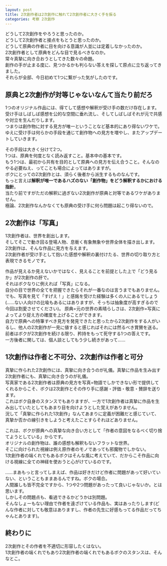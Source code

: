 ```yaml
---
layout: post
title: 2次創作者は2次創作に触れて2次創作者に大きく手を振る
categories: 考察 2次創作
---
```


どうして2次創作をやろうと思ったのか。  
どうして2次創作者と接点をもとうと思ったのか。  
どうして原典の作者に目を向ける意識が人並には定着しなかったのか。  
2次創作者として原典をどんな目で見るべきなのか。  
常々真摯に向き合おうとしてきた数々の命題。  
創作の手が止まる度に、見つかるかも判らない答えを探して原点に立ち返ってきました。  
それらが全部、今日初めて1つに繋がった気がしたのです。

## 原典と2次創作が対等じゃないなんて当たり前だろ

1つのオリジナル作品には、得てして感想や解釈が受け手の数だけ存在します。  
受け手はしばしば感想を公的な空間に垂れ流し、そしてしばしばそれが元で共感や対立を生んだりします。  
つまりは創作物に対する見方が唯一ということなど基本的にあり得ないワケで。  
ゆえに受け手は何らかの手段を通じて創作物への見方を増やし、またアップデートしていきます。

その手段は大きく分けて2つ。  
1つは、原典を何度となく読み返すこと。基本中の基本です。  
もう1つは、最初から共有を目的として原典への見方を伝え合うこと。そんなのやる必要ねえ、ってことも場合によってはありますが。  
ボクにとっての2次創作とは、須らく後者から派生するものなんです。  
もっと言えば**解釈が唯一であるハズのない「創作物」をどう解釈するかにおける指針**。  
当たり前ですがただの解釈に過ぎない2次創作が原典と対等であるワケがありません。  
極論、2次創作なんかなくても原典の受け手に何ら問題は起こり得ないので。  

## 2次創作は「写真」

1次創作者は、世界を創出します。  
そしてそこで動き回る登場人物、息衝く有象無象や世界全体を描き出します。  
2次創作は、そんな作品に見方を与えます。  
2次創作者が受け手として抱いた感想や解釈の裏付けたる、世界の切り取り方と表現できるモノです。

作品が見えるか見えないかではなく、見えることを前提とした上で「どう見るか」が2次創作の肝で。  
それはボクなりに例えれば「写真」になる。  
自分の目で世界の全てを把握できたらそれが一番なのは言うまでもありません。  
でも、写真を見て「すげえ！」と感銘を受けた経験は多くの人にあるでしょう(……ない人向けの比喩もあるにはありますが、そっちは抽象度が高すぎるので今回は割愛させてください)。
原典=元の世界の素晴らしさは、2次創作=写真によってより捉え方の確度を上げることができます。  
自力で原典への特筆すべき見方を発見できたと思ったから2次創作をする人がいるし、他人の2次創作が一見に値すると感じればそれには然るべき賞賛を送る。  
前者はボクが2次創作を続ける限り、矜持をもって死守する1つの答えです。  
一方後者に関しては、個人談としてもう少し続きがあって……

## 1次創作は作者と不可分、2次創作は作者と可分

真摯に作られた2次創作には、真摯に向き合うのが礼儀。真摯に作品を生み出す2次創作者にも、真摯に向き合うのが礼儀。  
写真家である2次創作者は原典の見方を写真=物語でしかできない形で提供してくれるからこそ、ボクは2次創作とその作り手に感謝・評価・敬意・賛辞を送ります。  
これはボク自身のスタンスでもありますが、一方で1次創作者は真摯に作品を生み出していたとしてもあまり目を向けようとした覚えがありません。  
況して「真摯に作られた1次創作」なんてあまりに定義が困難だと感じていて、真摯か否かの線引きをしようと考えたことすらそれほどありません。  

これは、ボクが原典への真摯な向き合い方として「作者の意図をなるべく切り捨てようとしている」からです。  
オリジナルの創作物は、誰の感想も解釈もないフラットな世界。  
そこに向けられた視線は例え原作者のモノであっても邪魔物でしかない。  
1次創作者の端くれでもあるボクはそんな風に考えていて、だからこそ作品に向ける視線に全ての神経を使おうと心がけているのです。

……まあもっと言ってしまえば、作品は好きだけど作者に問題があって好いていない、ということもままあるんですね。ボクの場合。  
人間誰しも皆不完全ですから、1つや2つ問題があったって良いじゃないか。とは思います。  
しかしその問題点も、看過できるかどうかは別問題。  
そんなしょーもない理由で作者を遠ざけている作品も、実はあったりします(どんな作者に対しても敬意はありますし、作者の先生に好感もってる作品だってちゃんとあります)。 

## 終わりに

2次創作とその作者を不適切に形容したくはない。  
1次創作者の端くれでもあり2次創作者の端くれでもあるボクのスタンスは、そんなとこ。
